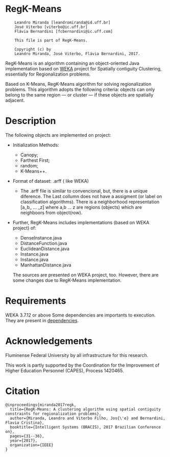 # RegK-Means
```
    Leandro Miranda [leandromiranda@id.uff.br]
    José Viterbo [viterbo@ic.uff.br]
    Flávia Bernardini [fcbernardini@ic.uff.com]
    
    This file is part of RegK-Means.
    
    Copyright (c) by
    Leandro Miranda, José Viterbo, Flávia Bernardini, 2017.
```

RegK-Means is an algorithm containing an object-oriented Java implementation based on [WEKA](https://www.cs.waikato.ac.nz/ml/weka/) project for Spatially contiguity Clustering, essentially for Regionalization problems.

Based on K-Means, RegK-Means algorithm for solving regionalization problems. This algorithm adopts the following criteria: objects can only belong to the same region — or cluster — if these objects are spatially adjacent.

# Description

The following objects are implemented on project:

* Initialization Methods: 
  - Canopy;
  - Farthest First;
  - random;
  - K-Means++.

* Format of dataset: .arff ( like WEKA)
    - The .arff file is similar to convencional, but, there is a unique diference. The Last collumn does not have a assigment (or label on classification algorithms). There is a neighborhood representation [a_b_ ... _z] where a,b ... z are regions (objects) which are neighboors from object(row).

* Further, RegK-Means includes implementations (based on WEKA project) of:
  - DenseInstance.java 
  - DistanceFunction.java 
  - EuclideanDistance.java 
  - Instance.java
  - Instance.java
  - ManhattanDistance.java
  
  The sources are presented on WEKA project, too. However, there are some changes due to RegK-Means implementation. 




# Requirements
WEKA 3.7.12 or above
Some dependencies are importants to execution. They are present in [dependencies](https://github.com/BotelhoMiranda/RegK-Means/tree/master/Dependencies).

# Acknowledgements

Fluminense Federal University by all infrastructure for this research.

This work is partly supported by the Coordination for the Improvement of Higher Education Personnel (CAPES), Process 1420465.

# Citation

```
@inproceedings{miranda2017regk,
  title={RegK-Means: A clustering algorithm using spatial contiguity constraints for regionalization problems},
  author={Miranda, Leandro and Viterbo Filho, Jos{\'e} and Bernardini, Flavia Cristina},
  booktitle={Intelligent Systems (BRACIS), 2017 Brazilian Conference on},
  pages={31--36},
  year={2017},
  organization={IEEE}
}
```




